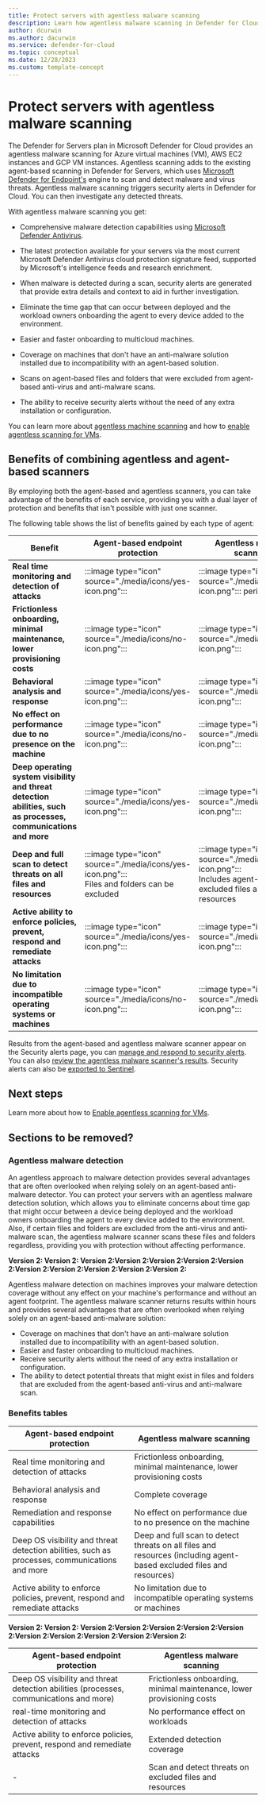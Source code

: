 ```yaml
---
title: Protect servers with agentless malware scanning
description: Learn how agentless malware scanning in Defender for Cloud can protect your virtual machines from malware.
author: dcurwin
ms.author: dacurwin
ms.service: defender-for-cloud
ms.topic: conceptual
ms.date: 12/28/2023
ms.custom: template-concept
---
```


# Protect servers with agentless malware scanning

The Defender for Servers plan in Microsoft Defender for Cloud provides an agentless malware scanning for Azure virtual machines (VM), AWS EC2 instances and GCP VM instances. Agentless scanning adds to the existing agent-based scanning in Defender for Servers, which uses [Microsoft Defender for Endpoint's](integration-defender-for-endpoint.md) engine to scan and detect malware and virus threats. Agentless malware scanning triggers security alerts in Defender for Cloud. You can then investigate any detected threats.

With agentless malware scanning you get:

- Comprehensive malware detection capabilities using [Microsoft Defender Antivirus](/microsoft-365/security/defender-endpoint/microsoft-defender-antivirus-windows?view=o365-worldwide). 

- The latest protection available for your servers via the most current Microsoft Defender Antivirus cloud protection signature feed, supported by Microsoft's intelligence feeds and research enrichment.

- When malware is detected during a scan, security alerts are generated that provide extra details and context to aid in further investigation.

- Eliminate the time gap that can occur between deployed and the workload owners onboarding the agent to every device added to the environment.

- Easier and faster onboarding to multicloud machines.

- Coverage on machines that don't have an anti-malware solution installed due to incompatibility with an agent-based solution.

- Scans on agent-based files and folders that were excluded from agent-based anti-virus and anti-malware scans.

- The ability to receive security alerts without the need of any extra installation or configuration.

You can learn more about [agentless machine scanning](concept-agentless-data-collection.md) and how to [enable agentless scanning for VMs](enable-agentless-scanning-vms.md).

## Benefits of combining agentless and agent-based scanners

By employing both the agent-based and agentless scanners, you can take advantage of the benefits of each service, providing you with a dual layer of protection and benefits that isn't possible with just one scanner.

The following table shows the list of benefits gained by each type of agent:


| **Benefit** | **Agent-based endpoint protection** |  **Agentless malware scanning** |
|--|--|--|
| **Real time monitoring and detection of attacks** | :::image type="icon" source="./media/icons/yes-icon.png"::: | :::image type="icon" source="./media/icons/no-icon.png"::: periodic only |
| **Frictionless onboarding, minimal maintenance, lower provisioning costs** | :::image type="icon" source="./media/icons/no-icon.png"::: | :::image type="icon" source="./media/icons/yes-icon.png"::: |
| **Behavioral analysis and response** | :::image type="icon" source="./media/icons/yes-icon.png"::: | :::image type="icon" source="./media/icons/yes-icon.png"::: |
| **No effect on performance due to no presence on the machine** | :::image type="icon" source="./media/icons/no-icon.png"::: | :::image type="icon" source="./media/icons/yes-icon.png"::: |
| **Deep operating system visibility and threat detection abilities, such as processes, communications and more** | :::image type="icon" source="./media/icons/yes-icon.png"::: | :::image type="icon" source="./media/icons/yes-icon.png"::: |
| **Deep and full scan to detect threats on all files and resources** | :::image type="icon" source="./media/icons/yes-icon.png"::: <br> Files and folders can be excluded | :::image type="icon" source="./media/icons/yes-icon.png"::: <br> Includes agent-based excluded files and resources |
| **Active ability to enforce policies, prevent, respond and remediate attacks** | :::image type="icon" source="./media/icons/yes-icon.png"::: | :::image type="icon" source="./media/icons/yes-icon.png"::: |
| **No limitation due to incompatible operating systems or machines** | :::image type="icon" source="./media/icons/no-icon.png"::: | :::image type="icon" source="./media/icons/yes-icon.png"::: |


Results from the agent-based and agentless malware scanner appear on the Security alerts page, you can [manage and respond to security alerts](managing-and-responding-alerts.md). You can also [review the agentless malware scanner's results](managing-and-responding-alerts.md#review-the-agentless-scans-results). Security alerts can also be [exported to Sentinel](export-to-siem.md).

## Next steps

Learn more about how to [Enable agentless scanning for VMs](enable-agentless-scanning-vms.md).

## Sections to be removed?

### Agentless malware detection

An agentless approach to malware detection provides several advantages that are often overlooked when relying solely on an agent-based anti-malware detector. You can protect your servers with an agentless malware detection solution, which allows you to eliminate concerns about time gap that might occur between a device being deployed and the workload owners onboarding the agent to every device added to the environment. Also, if certain files and folders are excluded from the anti-virus and anti-malware scan, the agentless malware scanner scans these files and folders regardless, providing you with protection without affecting performance.

**Version 2: Version 2: Version 2:Version 2:Version 2:Version 2:Version 2:Version 2:Version 2:Version 2:Version 2:Version 2:**

Agentless malware detection on machines improves your malware detection coverage without any effect on your machine's performance and without an agent footprint. The agentless malware scanner returns results within hours and provides several advantages that are often overlooked when relying solely on an agent-based anti-malware solution:

- Coverage on machines that don't have an anti-malware solution installed due to incompatibility with an agent-based solution.
- Easier and faster onboarding to multicloud machines.
- Receive security alerts without the need of any extra installation or configuration. 
- The ability to detect potential threats that might exist in files and folders that are excluded from the agent-based anti-virus and anti-malware scan.

### Benefits tables

| **Agent-based endpoint protection** | **Agentless malware scanning** |
|--|--|
| Real time monitoring and detection of attacks | Frictionless onboarding, minimal maintenance, lower provisioning costs |
| Behavioral analysis and response | Complete coverage |
| Remediation and response capabilities | No effect on performance due to no presence on the machine |
| Deep OS visibility and threat detection abilities, such as processes, communications and more | Deep and full scan to detect threats on all files and resources (including agent-based excluded files and resources)|
|Active ability to enforce policies, prevent, respond and remediate attacks| No limitation due to incompatible operating systems or machines |

**Version 2: Version 2: Version 2:Version 2:Version 2:Version 2:Version 2:Version 2:Version 2:Version 2:Version 2:Version 2:**

| **Agent-based endpoint protection** | **Agentless malware scanning** |
|--|--|
| Deep OS visibility and threat detection abilities (processes, communications and more) | Frictionless onboarding, minimal maintenance, lower provisioning costs |
| real-time monitoring and detection of attacks | No performance effect on workloads |
| Active ability to enforce policies, prevent, respond and remediate attacks | Extended detection coverage |
| - | Scan and detect threats on excluded files and resources |

